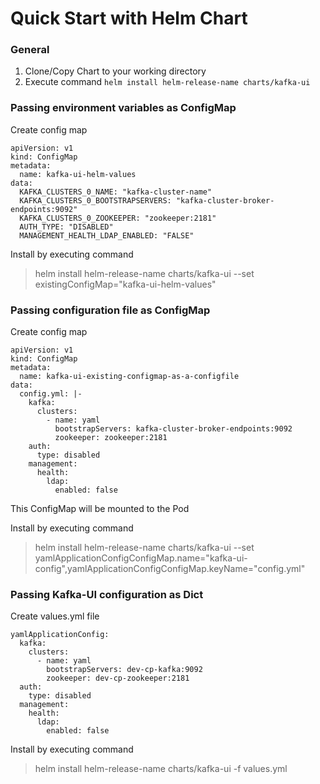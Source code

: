 # Quick Start with Helm Chart

### General
1. Clone/Copy Chart to your working directory
2. Execute command ```helm install helm-release-name charts/kafka-ui```

### Passing environment variables as ConfigMap
Create config map
```
apiVersion: v1
kind: ConfigMap
metadata:
  name: kafka-ui-helm-values
data:
  KAFKA_CLUSTERS_0_NAME: "kafka-cluster-name"
  KAFKA_CLUSTERS_0_BOOTSTRAPSERVERS: "kafka-cluster-broker-endpoints:9092"
  KAFKA_CLUSTERS_0_ZOOKEEPER: "zookeeper:2181"
  AUTH_TYPE: "DISABLED"
  MANAGEMENT_HEALTH_LDAP_ENABLED: "FALSE" 
```
Install by executing command
> helm install helm-release-name charts/kafka-ui --set existingConfigMap="kafka-ui-helm-values"  

### Passing configuration file as ConfigMap 
Create config map
```
apiVersion: v1
kind: ConfigMap
metadata:
  name: kafka-ui-existing-configmap-as-a-configfile
data:
  config.yml: |-
    kafka:
      clusters:
        - name: yaml
          bootstrapServers: kafka-cluster-broker-endpoints:9092
          zookeeper: zookeeper:2181
    auth:
      type: disabled
    management:
      health:
        ldap:
          enabled: false
```
This ConfigMap will be mounted to the Pod

Install by executing command
> helm install helm-release-name charts/kafka-ui --set yamlApplicationConfigConfigMap.name="kafka-ui-config",yamlApplicationConfigConfigMap.keyName="config.yml"

### Passing Kafka-UI configuration as Dict
Create values.yml file
```
yamlApplicationConfig:
  kafka:
    clusters:
      - name: yaml
        bootstrapServers: dev-cp-kafka:9092
        zookeeper: dev-cp-zookeeper:2181
  auth:
    type: disabled
  management:
    health:
      ldap:
        enabled: false
```
Install by executing command
> helm install helm-release-name charts/kafka-ui -f values.yml
